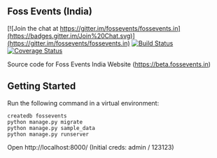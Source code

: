 ## Foss Events (India)


[![Join the chat at https://gitter.im/fossevents/fossevents.in](https://badges.gitter.im/Join%20Chat.svg)](https://gitter.im/fossevents/fossevents.in)
[![Build Status](https://travis-ci.org/fossevents/fossevents.in.svg?branch=master)](https://travis-ci.org/fossevents/fossevents.in) [![Coverage Status](https://coveralls.io/repos/fossevents/fossevents.in/badge.svg)](https://coveralls.io/r/fossevents/fossevents.in)


Source code for Foss Events India Website (https://beta.fossevents.in)

## Getting Started

Run the following command in a virtual environment:
```
createdb fossevents
python manage.py migrate
python manage.py sample_data
python manage.py runserver
```

Open http://localhost:8000/ (Initial creds: admin / 123123)
